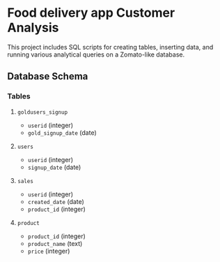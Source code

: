 # Food delivery app Customer Analysis

This project includes SQL scripts for creating tables, inserting data, and running various analytical queries on a Zomato-like database.

## Database Schema

### Tables

1. `goldusers_signup`
   - `userid` (integer)
   - `gold_signup_date` (date)

2. `users`
   - `userid` (integer)
   - `signup_date` (date)

3. `sales`
   - `userid` (integer)
   - `created_date` (date)
   - `product_id` (integer)

4. `product`
   - `product_id` (integer)
   - `product_name` (text)
   - `price` (integer)



